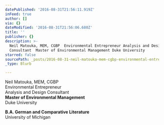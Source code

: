 ```yaml
---
datePublished: '2016-08-31T21:56:11.919Z'
inFeed: true
author: []
via: {}
dateModified: '2016-08-31T21:56:06.680Z'
title: ''
publisher: {}
description: >-
  Neil Matouka, MEM, CGBP  Environmental Entrepreneur Analysis and Design
  Consultant  Master of Environmental Management Duke University
starred: false
sourcePath: _posts/2016-08-31-neil-matouka-mem-cgbp-environmental-entrepreneur-analysis.md
_type: Blurb

---
```

Neil Matouka, MEM, CGBP  
Environmental Entrepreneur  
Analysis and Design Consultant  
**Master of Environmental Management**  
Duke University

**B.A. German and Comparative Literature**  
University of Michigan